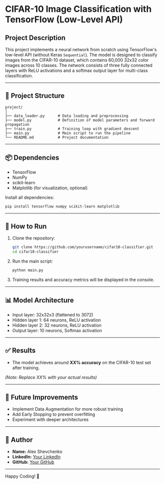# CIFAR-10 Image Classification with TensorFlow (Low-Level API)

## Project Description

This project implements a neural network from scratch using TensorFlow's low-level API (without Keras `Sequential`). The model is designed to classify images from the CIFAR-10 dataset, which contains 60,000 32x32 color images across 10 classes. The network consists of three fully connected layers with ReLU activations and a softmax output layer for multi-class classification.

---

## 📁 **Project Structure**

```
project/
│
├── data_loader.py      # Data loading and preprocessing
├── model.py            # Definition of model parameters and forward propagation
├── train.py            # Training loop with gradient descent
├── main.py             # Main script to run the pipeline
└── README.md           # Project documentation
```

---

## 📦 **Dependencies**

* TensorFlow
* NumPy
* scikit-learn
* Matplotlib (for visualization, optional)

Install all dependencies:

```bash
pip install tensorflow numpy scikit-learn matplotlib
```

---

## 🚀 **How to Run**

1. Clone the repository:

   ```bash
   git clone https://github.com/yourusername/cifar10-classifier.git
   cd cifar10-classifier
   ```

2. Run the main script:

   ```bash
   python main.py
   ```

3. Training results and accuracy metrics will be displayed in the console.

---

## 📊 **Model Architecture**

* Input layer: 32x32x3 (flattened to 3072)
* Hidden layer 1: 64 neurons, ReLU activation
* Hidden layer 2: 32 neurons, ReLU activation
* Output layer: 10 neurons, Softmax activation

---

## ✅ **Results**

* The model achieves around **XX% accuracy** on the CIFAR-10 test set after training.

*(Note: Replace XX% with your actual results)*

---

## 📌 **Future Improvements**

* Implement Data Augmentation for more robust training
* Add Early Stopping to prevent overfitting
* Experiment with deeper architectures

---

## 👤 **Author**

* **Name:** Alex Shevchenko
* **LinkedIn:** [Your LinkedIn](https://www.linkedin.com/in/alex-shevchenko-411510317)
* **GitHub:** [Your GitHub](https://github.com/Borock1212)

---

Happy Coding! 🚀

